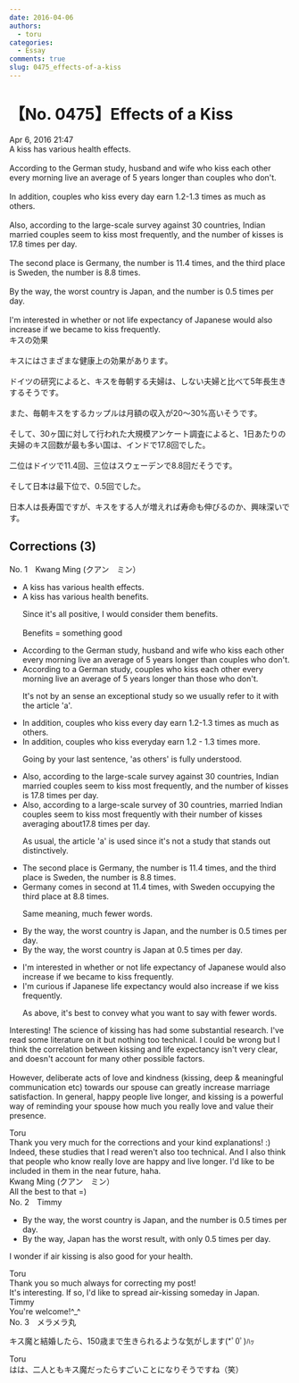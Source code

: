 ```yaml
---
date: 2016-04-06
authors:
  - toru
categories:
  - Essay
comments: true
slug: 0475_effects-of-a-kiss
---
```


# 【No. 0475】Effects of a Kiss
<div class="date">Apr 6, 2016 21:47</div>
<div id="post"><div id="body_show_ori">
A kiss has various health effects.<br/><br/>According to the German study, husband and wife who kiss each other every morning live an average of 5 years longer than couples who don't.<br/><br/>In addition, couples who kiss every day earn 1.2-1.3 times as much as others.<br/><br/>Also, according to the large-scale survey against 30 countries, Indian married couples seem to kiss most frequently, and the number of kisses is 17.8 times per day.<br/><br/>The second place is Germany, the number is 11.4 times, and the third place is Sweden, the number is 8.8 times.<br/><br/>By the way, the worst country is Japan, and the number is 0.5 times per day.<br/><br/>I'm interested in whether or not life expectancy of Japanese would also increase if we became to kiss frequently.
</div></div>

<!-- more -->

<div id="post_ja"><div id="body_show_mo">
キスの効果<br/><br/>キスにはさまざまな健康上の効果があります。<br/><br/>ドイツの研究によると、キスを毎朝する夫婦は、しない夫婦と比べて5年長生きするそうです。<br/><br/>また、毎朝キスをするカップルは月額の収入が20～30%高いそうです。<br/><br/>そして、30ヶ国に対して行われた大規模アンケート調査によると、1日あたりの夫婦のキス回数が最も多い国は、インドで17.8回でした。<br/><br/>二位はドイツで11.4回、三位はスウェーデンで8.8回だそうです。<br/><br/>そして日本は最下位で、0.5回でした。<br/><br/>日本人は長寿国ですが、キスをする人が増えれば寿命も伸びるのか、興味深いです。
</div></div>

## Corrections (3)
<div id="block"><div class="first_name"> No. 1　<span class="just_name">Kwang Ming (クアン　ミン）</span></div><div id="block2">
<ul class="correction_field">
<li class="incorrect">A kiss has various health effects.</li>
<li class="corrected correct">
A kiss has various health <span class="f_blue">benefits</span>.
<p class="correction_comment">Since it's all positive, I would consider them benefits.<br/><br/>Benefits = something good</p>
</li>
</ul>
<ul class="correction_field">
<li class="incorrect">According to the German study, husband and wife who kiss each other every morning live an average of 5 years longer than couples who don't.</li>
<li class="corrected correct">
According to <span class="f_blue">a </span>German study, <span class="f_blue">couples</span> who kiss each other every morning live an average of 5 years longer than <span class="f_blue">those </span>who don't.
<p class="correction_comment">It's not by an sense an exceptional study so we usually refer to it with the article 'a'.</p>
</li>
</ul>
<ul class="correction_field">
<li class="incorrect">In addition, couples who kiss every day earn 1.2-1.3 times as much as others.</li>
<li class="corrected correct">
In addition, couples who kiss <span class="f_blue">everyday </span>earn 1.2 - 1.3 <span class="f_blue">times more.</span>
<p class="correction_comment">Going by your last sentence, 'as others' is fully understood.</p>
</li>
</ul>
<ul class="correction_field">
<li class="incorrect">Also, according to the large-scale survey against 30 countries, Indian married couples seem to kiss most frequently, and the number of kisses is 17.8 times per day.</li>
<li class="corrected correct">
Also, according to <span class="f_blue">a </span>large-scale survey <span class="f_blue">of </span>30 countries, <span class="f_blue">married Indian</span> couples seem to kiss most frequently<span class="f_blue"> with their number of kisses averaging about</span>17.8 times per day.
<p class="correction_comment">As usual, the article 'a' is used since it's not a study that stands out distinctively.</p>
</li>
</ul>
<ul class="correction_field">
<li class="incorrect">The second place is Germany, the number is 11.4 times, and the third place is Sweden, the number is 8.8 times.</li>
<li class="corrected correct">
<span class="f_blue">Germany comes in second at 11.4 times, with Sweden occupying the third place at 8.8 times.</span>
<p class="correction_comment">Same meaning, much fewer words.</p>
</li>
</ul>
<ul class="correction_field">
<li class="incorrect">By the way, the worst country is Japan, and the number is 0.5 times per day.</li>
<li class="corrected correct">
By the way, the worst country is Japan <span class="f_blue">at 0.5 times per day.</span>
</li>
</ul>
<ul class="correction_field">
<li class="incorrect">I'm interested in whether or not life expectancy of Japanese would also increase if we became to kiss frequently.</li>
<li class="corrected correct">
I'm <span class="f_blue">curious if Japanese life expectancy</span> would<span class="f_blue"> also increase if we kiss frequently.</span>
<p class="correction_comment">As above, it's best to convey what you want to say with fewer words.</p>
</li>
</ul>
<p class="comment_small">
 Interesting! The science of kissing has had some substantial research. I've read some literature on it but nothing too technical. I could be wrong but I think the correlation between kissing and life expectancy isn't very clear, and doesn't account for many other possible factors.
 <br/>
 <br/>
 However, deliberate acts of love and kindness (kissing, deep &amp; meaningful communication etc) towards our spouse can greatly increase marriage satisfaction. In general, happy people live longer, and kissing is a powerful way of reminding your spouse how much you really love and value their presence.
</p>

</div><div class="name"><span class="just_name">Toru</span><br>
Thank you very much for the corrections and your kind explanations! :)<br/>Indeed, these studies that I read weren't also too technical. And I also think that people who know really love are happy and live longer. I'd like to be included in them in the near future, haha.
</div>
<div class="name"><span class="just_name">Kwang Ming (クアン　ミン）</span><br>
All the best to that =)
</div>
</div>
<div id="block"><div class="first_name"> No. 2　<span class="just_name">Timmy</span></div><div id="block2">
<ul class="correction_field">
<li class="incorrect">By the way, the worst country is Japan, and the number is 0.5 times per day.</li>
<li class="corrected correct">
By the way, Japan <span class="f_blue">has</span> the worst <span class="f_blue">result</span>, <span class="f_blue">with</span> <span class="f_blue">only</span> 0.5 times per day.
</li>
</ul>
<p class="comment_small">
 I wonder if air kissing is also good for your health.
</p>

</div><div class="name"><span class="just_name">Toru</span><br>
Thank you so much always for correcting my post!<br/>It's interesting. If so, I'd like to spread air-kissing someday in Japan. 
</div>
<div class="name"><span class="just_name">Timmy</span><br>
You're welcome!^_^
</div>
</div>
<div id="block"><div class="first_name"> No. 3　<span class="just_name">メラメラ丸</span></div><div id="block2">
<p class="comment_small">
 キス魔と結婚したら、150歳まで生きられるような気がします(*ﾟ0ﾟ)ﾊｯ
</p>

</div><div class="name"><span class="just_name">Toru</span><br>
はは、二人ともキス魔だったらすごいことになりそうですね（笑）
</div>
</div>
